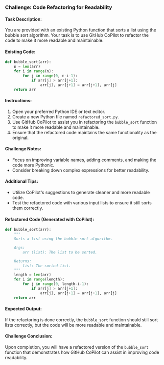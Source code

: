 ### Challenge: Code Refactoring for Readability

#### Task Description:
You are provided with an existing Python function that sorts a list using the bubble sort algorithm. Your task is to use GitHub CoPilot to refactor the code to make it more readable and maintainable.

#### Existing Code:
```python
def bubble_sort(arr):
    n = len(arr)
    for i in range(n):
        for j in range(0, n-i-1):
            if arr[j] > arr[j+1]:
                arr[j], arr[j+1] = arr[j+1], arr[j]
    return arr
```

#### Instructions:
1. Open your preferred Python IDE or text editor.
2. Create a new Python file named `refactored_sort.py`.
3. Use GitHub CoPilot to assist you in refactoring the `bubble_sort` function to make it more readable and maintainable.
4. Ensure that the refactored code maintains the same functionality as the original.

#### Challenge Notes:
- Focus on improving variable names, adding comments, and making the code more Pythonic.
- Consider breaking down complex expressions for better readability.

#### Additional Tips:
- Utilize CoPilot's suggestions to generate cleaner and more readable code.
- Test the refactored code with various input lists to ensure it still sorts them correctly.

#### Refactored Code (Generated with CoPilot):
```python
def bubble_sort(arr):
    """
    Sorts a list using the bubble sort algorithm.

    Args:
        arr (list): The list to be sorted.

    Returns:
        list: The sorted list.
    """
    length = len(arr)
    for i in range(length):
        for j in range(0, length-i-1):
            if arr[j] > arr[j+1]:
                arr[j], arr[j+1] = arr[j+1], arr[j]
    return arr
```

#### Expected Output:
If the refactoring is done correctly, the `bubble_sort` function should still sort lists correctly, but the code will be more readable and maintainable.

#### Challenge Conclusion:
Upon completion, you will have a refactored version of the `bubble_sort` function that demonstrates how GitHub CoPilot can assist in improving code readability.
